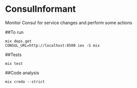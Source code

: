 # ConsulInformant

Monitor Consul for service changes and perform some actions

##To run

```
mix deps.get
CONSUL_URL=http://localhost:8500 iex -S mix
```

##Tests

```
mix test
```

##Code analysis

```
mix credo --strict
```
